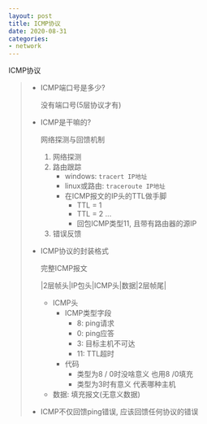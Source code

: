 ```yaml
---
layout: post
title: ICMP协议
date: 2020-08-31
categories:
- network
---
```

ICMP协议

> * ICMP端口号是多少?
>
>   没有端口号(5层协议才有)
>
> * ICMP是干嘛的?
>
>   网络探测与回馈机制
>
>   1. 网络探测
>   2. 路由跟踪
>      * windows:  `tracert IP地址`
>      * linux或路由:  `traceroute IP地址`
>      * 在ICMP报文的IP头的TTL做手脚
>        * TTL = 1  
>        * TTL = 2 ...
>        * 回包ICMP类型11,  且带有路由器的源IP
>   3. 错误反馈
>
> * ICMP协议的封装格式
>
>   完整ICMP报文
>
>   |2层帧头|IP包头|ICMP头|数据|2层帧尾|
>
>   * ICMP头
>     * ICMP类型字段
>       * 8:  ping请求
>       * 0:  ping应答
>       * 3:  目标主机不可达
>       * 11:  TTL超时 
>     * 代码
>       * 类型为8 / 0时没啥意义 也用8 /0填充
>       * 类型为3时有意义   代表哪种主机
>   * 数据:  填充报文(无意义数据)
>
> * ICMP不仅回馈ping错误, 应该回馈任何协议的错误
